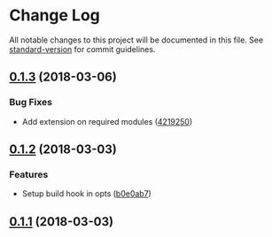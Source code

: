 # Change Log

All notable changes to this project will be documented in this file. See [standard-version](https://github.com/conventional-changelog/standard-version) for commit guidelines.

<a name="0.1.3"></a>
## [0.1.3](https://github.com/mannyyang/player-dashboard/compare/v0.1.2...v0.1.3) (2018-03-06)


### Bug Fixes

* Add extension on required modules ([4219250](https://github.com/mannyyang/player-dashboard/commit/4219250))



<a name="0.1.2"></a>
## [0.1.2](https://github.com/mannyyang/player-dashboard/compare/v0.1.1...v0.1.2) (2018-03-03)


### Features

* Setup build hook in opts ([b0e0ab7](https://github.com/mannyyang/player-dashboard/commit/b0e0ab7))



<a name="0.1.1"></a>
## [0.1.1](https://github.com/mannyyang/player-dashboard/compare/v0.1.0...v0.1.1) (2018-03-03)
